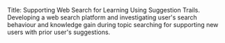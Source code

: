 Title: Supporting Web Search for Learning Using Suggestion Trails. <br>
Developing a web search platform and investigating user's search behaviour and knowledge gain during topic searching for supporting new users with prior user's suggestions.
